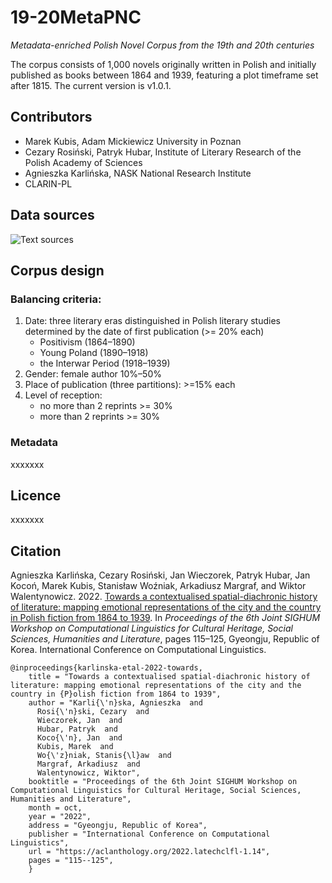 # 19-20MetaPNC
*Metadata-enriched Polish Novel Corpus from the 19th and 20th centuries*

The corpus consists of 1,000 novels originally written in Polish and initially published as books between 1864 and 1939, featuring a plot timeframe set after 1815. The current version is v1.0.1.

## Contributors

- Marek Kubis, Adam Mickiewicz University in Poznan
- Cezary Rosiński, Patryk Hubar, Institute of Literary Research of the Polish Academy of Sciences
- Agnieszka Karlińska, NASK National Research Institute
- CLARIN-PL

## Data sources
![Text sources](meta_logo.png)


## Corpus design

### Balancing criteria:
1. Date: three literary eras distinguished in Polish literary studies determined by the date of first publication (>= 20% each)
   - Positivism (1864–1890)
   - Young Poland (1890–1918)
   - the Interwar Period (1918–1939)
2. Gender: female author 10%–50%
3. Place of publication (three partitions): >=15% each
4. Level of reception:
   - no more than 2 reprints >= 30%
   - more than 2 reprints >= 30%
  
### Metadata
xxxxxxx

## Licence
xxxxxxx

## Citation

Agnieszka Karlińska, Cezary Rosiński, Jan Wieczorek, Patryk Hubar, Jan Kocoń, Marek Kubis, Stanisław Woźniak, Arkadiusz Margraf, and Wiktor Walentynowicz. 2022. [Towards a contextualised spatial-diachronic history of literature: mapping emotional representations of the city and the country in Polish fiction from 1864 to 1939](https://aclanthology.org/2022.latechclfl-1.14). In *Proceedings of the 6th Joint SIGHUM Workshop on Computational Linguistics for Cultural Heritage, Social Sciences, Humanities and Literature*, pages 115–125, Gyeongju, Republic of Korea. International Conference on Computational Linguistics.

```
@inproceedings{karlinska-etal-2022-towards,
    title = "Towards a contextualised spatial-diachronic history of literature: mapping emotional representations of the city and the country in {P}olish fiction from 1864 to 1939",
    author = "Karli{\'n}ska, Agnieszka  and
      Rosi{\'n}ski, Cezary  and
      Wieczorek, Jan  and
      Hubar, Patryk  and
      Koco{\'n}, Jan  and
      Kubis, Marek  and
      Wo{\'z}niak, Stanis{\l}aw  and
      Margraf, Arkadiusz  and
      Walentynowicz, Wiktor",
    booktitle = "Proceedings of the 6th Joint SIGHUM Workshop on Computational Linguistics for Cultural Heritage, Social Sciences, Humanities and Literature",
    month = oct,
    year = "2022",
    address = "Gyeongju, Republic of Korea",
    publisher = "International Conference on Computational Linguistics",
    url = "https://aclanthology.org/2022.latechclfl-1.14",
    pages = "115--125",
    }
```
